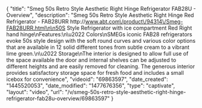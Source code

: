 {
    "title": "Smeg 50s Retro Style Aesthetic Right Hinge Refrigerator FAB28U - Overview",
    "description": "Smeg 50s Retro Style Aesthetic Right Hinge Red Refrigerator  - FAB28URR http:\/\/www.abt.com\/product\/94314\/Smeg-FAB28URR.html\n\n50S Style Refrigerator with ice compartment Red Right hand hinge\nFeatures:\n\u2022 Colors\nSMEGs iconic FAB28 refrigerators evoke 50s style design with the soft round curves and various color options that are available in 12 solid different tones from subtle cream to a vibrant lime green.\n\u2022 Storage\nThe interior is designed to allow full use of the space available the door and internal shelves can be adjusted to different heights and are easily removed for cleaning. The generous interior provides satisfactory storage space for fresh food and includes a small icebox for convenience",
    "videoid": "69863597",
    "date_created": "1445520053",
    "date_modified": "1477676356",
    "type": "captivate",
    "layout": "video",
    "url": "\/v\/smeg-50s-retro-style-aesthetic-right-hinge-refrigerator-fab28u-overview\/69863597"
}